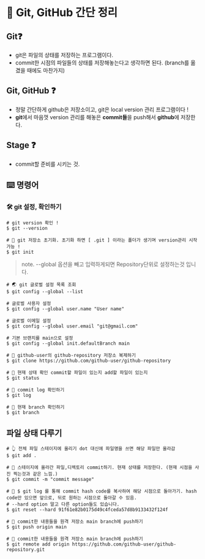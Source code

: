 # 🧩 Git, GitHub 간단 정리

## Git❓
- git은 파일의 상태를 저장하는 프로그램이다.
- commit한 시점의 파일들의 상태를 저장해놓는다고 생각하면 된다. (branch를 옮겼을 때에도 마찬가지)

## Git, GitHub ❓
- 정말 간단하게 github은 저장소이고, git은 local version 관리 프로그램이다 !
- **git**에서 마음껏 version 관리를 해놓은 **commit들**을 push해서 **github**에 저장한다. 

## Stage ❓
- commit할 준비를 시키는 것.

## ⌨️ 명령어

### 🛠 git 설정, 확인하기

```
# git version 확인 !
$ git --version
```

```
# 🌱 git 저장소 초기화. 초기화 하면 [ .git ] 이라는 폴더가 생기며 version관리 시작가능 !
$ git init
```

> note. --global 옵션을 빼고 입력하게되면 Repository단위로 설정하는것 입니다.
```
# 🌏 git 글로벌 설정 목록 조회 
$ git config --global --list
```

```
# 글로벌 사용자 설정
$ git config --global user.name "User name"
```

```
# 글로벌 이메일 설정
$ git config --global user.email "git@gmail.com"
```

```
# 기본 브랜치를 main으로 설정
$ git config --global init.defaultBranch main
```

```
# 💎 github-user의 github-repository 저장소 복제하기
$ git clone https://github.com/github-user/github-repository
```

``` 
# 👀 현재 상태 확인 commit할 파일이 있는지 add할 파일이 있는지
$ git status
```

``` 
# 👀 commit log 확인하기
$ git log
```

``` 
# 👀 현재 branch 확인하기
$ git branch
```

## 파일 상태 다루기

```
# 👆 전체 파일 스테이지에 올리기 dot 대신에 파일명을 쓰면 해당 파일만 올라감
$ git add .
```

```
# 📸 스테이지에 올라간 파일,디렉토리 commit하기. 현재 상태를 저장한다. (현재 시점을 사진 찍는것과 같은 느낌.)
$ git commit -m "commit message"
```

```
# 📸 $ git log 를 통해 commit hash code를 복사하여 해당 시점으로 돌아가기. hash code만 있으면 앞으로, 뒤로 원하는 시점으로 돌아갈 수 있음.
# --hard option 말고 다른 option들도 있습니다.
$ git reset --hard 91f61e82b0175d49c4fceda57d8b9133432f124f
```

```
# 🚀 commit한 내용들을 원격 저장소 main branch에 push하기
$ git push origin main
```

```
# 🚀 commit한 내용들을 원격 저장소 main branch에 push하기
$ git remote add origin https://github.com/github-user/github-repository.git
```

